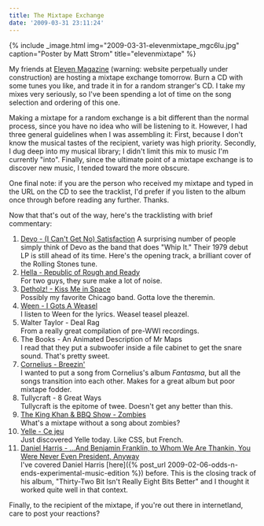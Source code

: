 ```yaml
---
title: The Mixtape Exchange
date: '2009-03-31 23:11:24'
---
```



{% include _image.html img="2009-03-31-elevenmixtape_mgc6lu.jpg" caption="Poster by Matt Strom" title="elevenmixtape"  %}

My friends at [Eleven Magazine](http://www.elevenmusicmag.com/) (warning: website perpetually under construction) are hosting a mixtape exchange tomorrow. Burn a CD with some tunes you like, and trade it in for a random stranger's CD. I take my mixes very seriously, so I've been spending a lot of time on the song selection and ordering of this one.

Making a mixtape for a random exchange is a bit different than the normal process, since you have no idea who will be listening to it. However, I had three general guidelines when I was assembling it: First, because I don't know the musical tastes of the recipient, variety was high priority. Secondly, I dug deep into my musical library; I didn't limit this mix to music I'm currently "into". Finally, since the ultimate point of a mixtape exchange is to discover new music, I tended toward the more obscure.

One final note: if you are the person who received my mixtape and typed in the URL on the CD to see the tracklist, I'd prefer if you listen to the album once through before reading any further. Thanks.

Now that that's out of the way, here's the tracklisting with brief commentary:

1. [Devo - (I Can't Get No) Satisfaction](http://www.youtube.com/watch?v=eZXEVVX-RAw) 
 A surprising number of people simply think of Devo as the band that does "Whip It." Their 1979 debut LP is still ahead of its time. Here's the opening track, a brilliant cover of the Rolling Stones tune.
2. [Hella - Republic of Rough and Ready](http://www.youtube.com/watch?v=RdPIfMO28ck)  
 For two guys, they sure make a lot of noise.
3. [Detholz! - Kiss Me in Space](http://www.youtube.com/watch?v=yAcdJ9q-xnM)  
 Possibly my favorite Chicago band. Gotta love the theremin.
4. [Ween - I Gots A Weasel](http://www.youtube.com/watch?v=czPde8oJghk)  
 I listen to Ween for the lyrics. Weasel teasel pleazel.
5. Walter Taylor - Deal Rag  
 From a really great compilation of pre-WWI recordings.
6. The Books - An Animated Description of Mr Maps  
 I read that they put a subwoofer inside a file cabinet to get the snare sound. That's pretty sweet.
7. [Cornelius - Breezin'](http://www.youtube.com/watch?v=ZjRUjY7-5KM)  
 I wanted to put a song from Cornelius's album *Fantasma*, but all the songs transition into each other. Makes for a great album but poor mixtape fodder.
8. Tullycraft - 8 Great Ways  
 Tullycraft is the epitome of twee. Doesn't get any better than this.
9. [The King Khan & BBQ Show - Zombies](http://www.youtube.com/watch?v=w3Sgq7bnmHI)  
 What's a mixtape without a song about zombies?
10. [Yelle - Ce jeu](http://www.youtube.com/watch?v=LoY37T_nv5U)  
 Just discovered Yelle today. Like CSS, but French.
11. [Daniel Harris - ...And Benjamin Franklin, to Whom We Are Thankin, You Were Never Even President, Anyway](http://ithinkwethink.org/32bit_mp3s/12%20...and%20Benjamin%20Franklin,%20to%20whom%20are%20we%20thankin,%20you%20were%20never%20even%20president,%20anyway..mp3)  
 I've covered Daniel Harris [here]({% post_url 2009-02-06-odds-n-ends-experimental-music-edition %}) before. This is the closing track of his album, "Thirty-Two Bit Isn't Really Eight Bits Better" and I thought it worked quite well in that context.

Finally, to the recipient of the mixtape, if you're out there in internetland, care to post your reactions?


